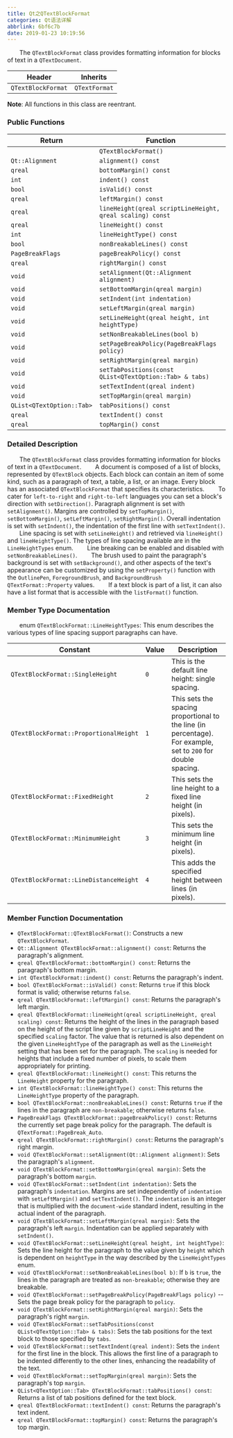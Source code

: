 ```yaml
---
title: Qt之QTextBlockFormat
categories: Qt语法详解
abbrlink: 6bf6c7b
date: 2019-01-23 10:19:56
---
```

&emsp;&emsp;The `QTextBlockFormat` class provides formatting information for blocks of text in a `QTextDocument`.

Header             | Inherits
-------------------|---------
`QTextBlockFormat` | `QTextFormat`

**Note**: All functions in this class are reentrant.

### Public Functions

Return                    | Function
--------------------------|---------
                          | `QTextBlockFormat()`
`Qt::Alignment`           | `alignment() const`
`qreal`                   | `bottomMargin() const`
`int`                     | `indent() const`
`bool`                    | `isValid() const`
`qreal`                   | `leftMargin() const`
`qreal`                   | `lineHeight(qreal scriptLineHeight, qreal scaling) const`
`qreal`                   | `lineHeight() const`
`int`                     | `lineHeightType() const`
`bool`                    | `nonBreakableLines() const`
`PageBreakFlags`          | `pageBreakPolicy() const`
`qreal`                   | `rightMargin() const`
`void`                    | `setAlignment(Qt::Alignment alignment)`
`void`                    | `setBottomMargin(qreal margin)`
`void`                    | `setIndent(int indentation)`
`void`                    | `setLeftMargin(qreal margin)`
`void`                    | `setLineHeight(qreal height, int heightType)`
`void`                    | `setNonBreakableLines(bool b)`
`void`                    | `setPageBreakPolicy(PageBreakFlags policy)`
`void`                    | `setRightMargin(qreal margin)`
`void`                    | `setTabPositions(const QList<QTextOption::Tab> & tabs)`
`void`                    | `setTextIndent(qreal indent)`
`void`                    | `setTopMargin(qreal margin)`
`QList<QTextOption::Tab>` | `tabPositions() const`
`qreal`                   | `textIndent() const`
`qreal`                   | `topMargin() const`

### Detailed Description

&emsp;&emsp;The `QTextBlockFormat` class provides formatting information for blocks of text in a `QTextDocument`.
&emsp;&emsp;A document is composed of a list of blocks, represented by `QTextBlock` objects. Each block can contain an item of some kind, such as a paragraph of text, a table, a list, or an image. Every block has an associated `QTextBlockFormat` that specifies its characteristics.
&emsp;&emsp;To cater for `left-to-right` and `right-to-left` languages you can set a block's direction with `setDirection()`. Paragraph alignment is set with `setAlignment()`. Margins are controlled by `setTopMargin()`, `setBottomMargin()`, `setLeftMargin()`, `setRightMargin()`. Overall indentation is set with `setIndent()`, the indentation of the first line with `setTextIndent()`.
&emsp;&emsp;Line spacing is set with `setLineHeight()` and retrieved via `lineHeight()` and `lineHeightType()`. The types of line spacing available are in the `LineHeightTypes` enum.
&emsp;&emsp;Line breaking can be enabled and disabled with `setNonBreakableLines()`.
&emsp;&emsp;The brush used to paint the paragraph's background is set with `setBackground()`, and other aspects of the text's appearance can be customized by using the `setProperty()` function with the `OutlinePen`, `ForegroundBrush`, and `BackgroundBrush` `QTextFormat::Property` values.
&emsp;&emsp;If a text block is part of a list, it can also have a list format that is accessible with the `listFormat()` function.

### Member Type Documentation

&emsp;&emsp;enum `QTextBlockFormat::LineHeightTypes`: This enum describes the various types of line spacing support paragraphs can have.

Constant                               | Value | Description
---------------------------------------|-------|------------
`QTextBlockFormat::SingleHeight`       | `0`   | This is the default line height: single spacing.
`QTextBlockFormat::ProportionalHeight` | `1`   | This sets the spacing proportional to the line (in percentage). For example, set to `200` for double spacing.
`QTextBlockFormat::FixedHeight`        | `2`   | This sets the line height to a fixed line height (in pixels).
`QTextBlockFormat::MinimumHeight`      | `3`   | This sets the minimum line height (in pixels).
`QTextBlockFormat::LineDistanceHeight` | `4`   | This adds the specified height between lines (in pixels).

### Member Function Documentation

- `QTextBlockFormat::QTextBlockFormat()`: Constructs a new `QTextBlockFormat`.
- `Qt::Alignment QTextBlockFormat::alignment() const`: Returns the paragraph's alignment.
- `qreal QTextBlockFormat::bottomMargin() const`: Returns the paragraph's bottom margin.
- `int QTextBlockFormat::indent() const`: Returns the paragraph's indent.
- `bool QTextBlockFormat::isValid() const`: Returns `true` if this block format is valid; otherwise returns `false`.
- `qreal QTextBlockFormat::leftMargin() const`: Returns the paragraph's left margin.
- `qreal QTextBlockFormat::lineHeight(qreal scriptLineHeight, qreal scaling) const`: Returns the height of the lines in the paragraph based on the height of the script line given by `scriptLineHeight` and the specified `scaling` factor. The value that is returned is also dependent on the given `LineHeightType` of the paragraph as well as the `LineHeight` setting that has been set for the paragraph. The `scaling` is needed for heights that include a fixed number of pixels, to scale them appropriately for printing.
- `qreal QTextBlockFormat::lineHeight() const`: This returns the `LineHeight` property for the paragraph.
- `int QTextBlockFormat::lineHeightType() const`: This returns the `LineHeightType` property of the paragraph.
- `bool QTextBlockFormat::nonBreakableLines() const`: Returns `true` if the lines in the paragraph are `non-breakable`; otherwise returns `false`.
- `PageBreakFlags QTextBlockFormat::pageBreakPolicy() const`: Returns the currently set page break policy for the paragraph. The default is `QTextFormat::PageBreak_Auto`.
- `qreal QTextBlockFormat::rightMargin() const`: Returns the paragraph's right margin.
- `void QTextBlockFormat::setAlignment(Qt::Alignment alignment)`: Sets the paragraph's `alignment`.
- `void QTextBlockFormat::setBottomMargin(qreal margin)`: Sets the paragraph's bottom `margin`.
- `void QTextBlockFormat::setIndent(int indentation)`: Sets the paragraph's `indentation`. Margins are set independently of `indentation` with `setLeftMargin()` and `setTextIndent()`. The `indentation` is an integer that is multiplied with the `document-wide` standard indent, resulting in the actual indent of the paragraph.
- `void QTextBlockFormat::setLeftMargin(qreal margin)`: Sets the paragraph's left `margin`. Indentation can be applied separately with `setIndent()`.
- `void QTextBlockFormat::setLineHeight(qreal height, int heightType)`: Sets the line height for the paragraph to the value given by `height` which is dependent on `heightType` in the way described by the `LineHeightTypes` enum.
- `void QTextBlockFormat::setNonBreakableLines(bool b)`: If `b` is `true`, the lines in the paragraph are treated as `non-breakable`; otherwise they are breakable.
- `void QTextBlockFormat::setPageBreakPolicy(PageBreakFlags policy)` -- Sets the page break policy for the paragraph to `policy`.
- `void QTextBlockFormat::setRightMargin(qreal margin)`: Sets the paragraph's right `margin`.
- `void QTextBlockFormat::setTabPositions(const QList<QTextOption::Tab> & tabs)`: Sets the tab positions for the text block to those specified by `tabs`.
- `void QTextBlockFormat::setTextIndent(qreal indent)`: Sets the `indent` for the first line in the block. This allows the first line of a paragraph to be indented differently to the other lines, enhancing the readability of the text.
- `void QTextBlockFormat::setTopMargin(qreal margin)`: Sets the paragraph's top `margin`.
- `QList<QTextOption::Tab> QTextBlockFormat::tabPositions() const`: Returns a list of tab positions defined for the text block.
- `qreal QTextBlockFormat::textIndent() const`: Returns the paragraph's text indent.
- `qreal QTextBlockFormat::topMargin() const`: Returns the paragraph's top margin.